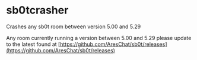 # sb0tcrasher
Crashes any sb0t room between version 5.00 and 5.29

[logo]: http://i.imgur.com/qw9e1ij.png "Crasher UI"

Any room currently running a version between 5.00 and 5.29 please update to the latest found at [https://github.com/AresChat/sb0t/releases](https://github.com/AresChat/sb0t/releases)
